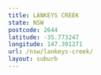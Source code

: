```yaml
---
title: LANKEYS CREEK
state: NSW
postcode: 2644
latitude: -35.773247
longitude: 147.391271
url: /nsw/lankeys-creek/
layout: suburb
---
```


